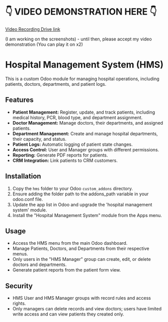 # 👇 VIDEO DEMONSTRATION HERE 👇 
[Video Recording Drive link](https://drive.google.com/drive/folders/1K2XcRBoRogcwz3t2jXfMacQjeTOSVbKZ)

(I am working on the screenshots) - until then, please accept my video demonstration (You can play it on x2)

# Hospital Management System (HMS)

This is a custom Odoo module for managing hospital operations, including patients, doctors, departments, and patient logs.

## Features

- **Patient Management:** Register, update, and track patients, including medical history, PCR, blood type, and department assignment.
- **Doctor Management:** Manage doctors, their departments, and assigned patients.
- **Department Management:** Create and manage hospital departments, their capacity, and status.
- **Patient Logs:** Automatic logging of patient state changes.
- **Access Control:** User and Manager groups with different permissions.
- **Reporting:** Generate PDF reports for patients.
- **CRM Integration:** Link patients to CRM customers.

## Installation

1. Copy the `hms` folder to your Odoo `custom_addons` directory.
2. Ensure adding the folder path to the addons_path variable in your odoo.conf file.
3. Update the app list in Odoo and upgrade the 'hospital management system' module.
4. Install the "Hospital Management System" module from the Apps menu.

## Usage

- Access the HMS menu from the main Odoo dashboard.
- Manage Patients, Doctors, and Departments from their respective menus.
- Only users in the "HMS Manager" group can create, edit, or delete doctors and departments.
- Generate patient reports from the patient form view.

## Security

- HMS User and HMS Manager groups with record rules and access rights.
- Only managers can delete records and view doctors; users have limited write access and can view patients they created only.
